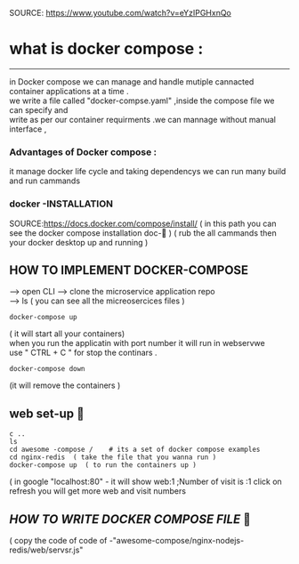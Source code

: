 SOURCE: https://www.youtube.com/watch?v=eYzIPGHxnQo
# what is docker compose :
*******************************
in Docker compose we can manage and handle mutiple cannacted container applications at a time .<br>
we write a file called "docker-compse.yaml" ,inside the compose file we can specify and <br>
write as per our container requirments .we can mannage without manual interface ,<br>

### Advantages of Docker compose :
it manage docker life cycle and taking dependencys 
we can run many build and run cammands 

### docker -INSTALLATION 
SOURCE:https://docs.docker.com/compose/install/ 
( in this path you can see the docker compose installation doc-📄 )
( rub the all cammands then your docker desktop up and running )

  ## HOW TO IMPLEMENT DOCKER-COMPOSE

--> open CLI --> clone the microservice application repo <br>
--> ls ( you can see all the micreosercices files ) <br>

    docker-compose up 
 ( it will start all your containers) <br>
when you run the applicatin with port number it will run in webservwe <br>
 use " CTRL + C " for stop the continars .

    docker-compose down
(it will remove the containers ) 

## web set-up 📝

    c ..
    ls
    cd awesome -compose /    # its a set of docker compose examples 
    cd nginx-redis  ( take the file that you wanna run )
    docker-compose up  ( to run the containers up )
( in google "localhost:80"  - it will show web:1 ;Number of visit is :1
click on refresh you will get more web and visit numbers 

## *HOW TO WRITE DOCKER COMPOSE FILE* 📝
( copy the code of code of -"awesome-compose/nginx-nodejs-redis/web/servsr.js"
    
    
    





